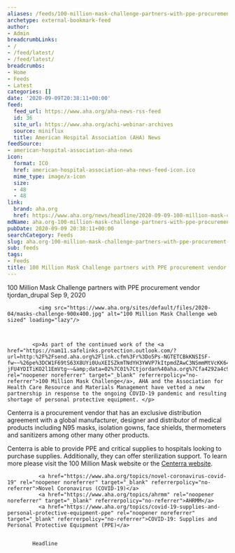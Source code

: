 ```yaml
---
aliases: /feeds/100-million-mask-challenge-partners-with-ppe-procurement-vendor
archetype: external-bookmark-feed
author:
- Admin
breadcrumbLinks:
- /
- /feed/latest/
- /feed/latest/
breadcrumbs:
- Home
- Feeds
- Latest
categories: []
date: '2020-09-09T20:38:11+00:00'
feed:
  feed_url: https://www.aha.org/aha-news-rss-feed
  id: 36
  site_url: https://www.aha.org/achi-webinar-archives
  source: miniflux
  title: American Hospital Association (AHA) News
feedSource:
- american-hospital-association-aha-news
icon:
  format: ICO
  href: american-hospital-association-aha-news-feed-icon.ico
  mime_type: image/x-icon
  size:
  - 48
  - 48
link:
  brand: aha.org
  href: https://www.aha.org/news/headline/2020-09-09-100-million-mask-challenge-partners-ppe-procurement-vendor
mdName: aha.org-100-million-mask-challenge-partners-with-ppe-procurement-vendor
pubDate: 2020-09-09 20:38:11+00:00
searchCategory: Feeds
slug: aha.org-100-million-mask-challenge-partners-with-ppe-procurement-vendor
sub: feeds
tags:
- Feeds
title: 100 Million Mask Challenge partners with PPE procurement vendor
---
```


100 Million Mask Challenge partners with PPE procurement vendor
tjordan_drupal
Sep 9, 2020

              <img src="https://www.aha.org/sites/default/files/2020-04/masks-challenge-900x400.jpg" alt="100 Million Mask Challenge web sized" loading="lazy"/>
      
  
      
            <p>As part of the continued work of the <a href="https://nam11.safelinks.protection.outlook.com/?url=http:%2F%2Fsend.aha.org%2Flink.cfm%3Fr%3Do5Ps-NGTETCBkKNSISF-fw~~%26pe%3DCW1F69tS63X8UYi0UuXEISZkmTNdYH3YWVP7kItpmdZAwC3NSmmMtVcKK64xMZiMdHyxfiVLHEbJuMBnDK71Tg~~%26t%3Dnj-jFU4YDITiKO2l1EmVtg~~&amp;data=02%7C01%7Ctjordan%40aha.org%7Cfa4292a4c9124fd570ba08d85502dd5c%7Cb9119340beb74e5e84b23cc18f7b36a6%7C0%7C0%7C637352818076192005&amp;sdata=SoyVQ16bOYxfjZ2mWxiiZo3tjHwni%2FG5wl0tn5U%2Fd9M%3D&amp;reserved=0" rel="noopener noreferrer" target="_blank" referrerpolicy="no-referrer">100 Million Mask Challenge</a>, AHA and the Association for Health Care Resource and Materials Management have vetted a new partnership in response to the ongoing COVID-19 pandemic and resulting shortage of personal protective equipment. </p>

<p>Centerra is a procurement vendor that has an exclusive distribution agreement with a global manufacturer, designer and distributor of medical products including N95 masks, isolation gowns, face shields, thermometers and sanitizers among other many other products. </p>

<p>Centerra is able to provide PPE and critical supplies to hospitals looking to purchase supplies. Additionally, they can offer sterilization support. To learn more please visit the 100 Million Mask website or the <a href="https://nam11.safelinks.protection.outlook.com/?url=http:%2F%2Fsend.aha.org%2Flink.cfm%3Fr%3Do5Ps-NGTETCBkKNSISF-fw~~%26pe%3DUh28FhklNhyQ_EmSmVGNlvpo_H4PhKu_92Xjyjt-0SdI0WY5TV6fqdBlEQHutbfDtL0uV8Qq-yIWfND-CaoVgQ~~%26t%3Dnj-jFU4YDITiKO2l1EmVtg~~&amp;data=02%7C01%7Ctjordan%40aha.org%7Cfa4292a4c9124fd570ba08d85502dd5c%7Cb9119340beb74e5e84b23cc18f7b36a6%7C0%7C0%7C637352818076192005&amp;sdata=R09ESh9c%2FygTzos816NCHyGt%2FeVIHYoD8oL%2FOfZrANU%3D&amp;reserved=0" rel="noopener noreferrer" target="_blank" referrerpolicy="no-referrer">Centerra website</a>. </p>

      
      
              <a href="https://www.aha.org/topics/novel-coronavirus-covid-19" rel="noopener noreferrer" target="_blank" referrerpolicy="no-referrer">Novel Coronavirus (COVID-19)</a>
              <a href="https://www.aha.org/topics/ahrmm" rel="noopener noreferrer" target="_blank" referrerpolicy="no-referrer">AHRMM</a>
              <a href="https://www.aha.org/topics/covid-19-supplies-and-personal-protective-equipment-ppe" rel="noopener noreferrer" target="_blank" referrerpolicy="no-referrer">COVID-19: Supplies and Personal Protective Equipment (PPE)</a>
          
  
            Headline